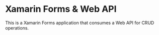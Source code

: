 # Xamarin Forms & Web API
This is a Xamarin Forms application that consumes a Web API for CRUD operations.
